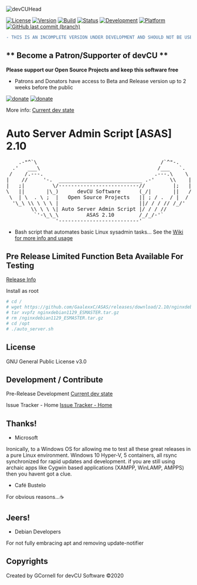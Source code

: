 ![devCUHead](https://www.devcu.com/mediasrc/github-banner.png?V=1.0)

[![License](https://img.shields.io/badge/License-GNUv3-blue.svg)](https://github.com/GaalexxC/ASAS/blob/master/LICENSE) 
[![Version](https://img.shields.io/badge/Version-2.1.0-ff69b4.svg)](https://www.devcu.com/devcu-tracker/)
[![Build](https://img.shields.io/badge/Build-Beta-yellow.svg)](https://www.devcu.com/devcu-tracker/)
[![Status](https://img.shields.io/badge/Status-Incomplete-inactive.svg)](https://www.devcu.com/devcu-tracker/)
[![Development](https://img.shields.io/badge/Development-PreRelease-success.svg)](https://www.devcu.com/devcu-tracker/)
[![Platform](https://img.shields.io/badge/Platform-Linux-blue.svg)](https://www.devcu.com/devcu-tracker/)
[![GitHub last commit (branch)](https://img.shields.io/github/last-commit/devCU/IPS-FrontPage/development.svg)](https://www.devcu.com/devcu-tracker/)


```diff
- THIS IS AN INCOMPLETE VERSION UNDER DEVELOPMENT AND SHOULD NOT BE USED IN ANY ENVIRONMENT!!!
```

## ** Become a Patron/Supporter of devCU **
	
**Please support our Open Source Projects and keep this software free**

- Patrons and Donators have access to Beta and Release version up to 2 weeks before the public

[![donate](https://www.devcu.com/mediasrc/patronize_devcu.png)](https://www.patreon.com/devcu/) [![donate](https://www.devcu.com/mediasrc/support_devcu.png?v=1)](https://www.devcu.com/clients/donations/)



More info: [Current dev state](https://github.com/GaalexxC/ASAS/wiki/Current-State)

# Auto Server Admin Script [ASAS] 2.10

<pre>
    .-"^`\                                        /`^"-.
  .'   ___\                                      /___   `.
 /    /.---.                                    .---.\    \
|    //     '-.  ___________________________ .-'     \\    |
|   ;|         \/--------------------------//         |;   |
\   ||       |\_)      devCU Software      (_/|       ||   /
 \  | \  . \ ;  |   Open Source Projects   || ; / .  / |  /
  '\_\ \\ \ \ \ |                          ||/ / / // /_/'
        \\ \ \ \| Auto Server Admin Script |/ / / //
         `'-\_\_\         ASAS 2.10        /_/_/-'`
                '--------------------------'
</pre>

- Bash script that automates basic Linux sysadmin tasks...
See the [Wiki for more info and usage](https://github.com/GaalexxC/ASAS/wiki)

## Pre Release Limited Function Beta Available For Testing

[Release Info](https://github.com/GaalexxC/ASAS/releases/tag/2.10)

Install as root

```bash
# cd /
# wget https://github.com/GaalexxC/ASAS/releases/download/2.10/nginxdebian1129_ESMASTER.tar.gz
# tar xvpfz nginxdebian1129_ESMASTER.tar.gz
# rm /nginxdebian1129_ESMASTER.tar.gz
# cd /opt
# ./auto_server.sh
```


## License

GNU General Public License v3.0

## Development / Contribute

Pre-Release Development [Current dev state](https://github.com/GaalexxC/ASAS/wiki/Current-State)

Issue Tracker - Home [Issue Tracker - Home](https://www.devcu.com/forums/devcu-tracker/asas/)

## Thanks!

- Microsoft

Ironically, to a Windows OS for allowing me to test all these great releases in a pure Linux environment. Windows 10 Hyper-V, 5 containers, all rsync synchronized for rapid updates and development. if you are still using archaic apps like Cygwin based applications (XAMPP, WinLAMP, AMPPS) then you havent got a clue.
- Café Bustelo

For obvious reasons...:coffee:

## Jeers!

- Debian Developers

For not fully embracing apt and removing update-notifier

## Copyrights

Created by GCornell for devCU Software ©2020
